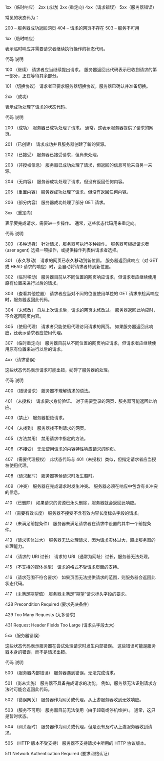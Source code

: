 
1xx（临时响应）
2xx (成功)
3xx (重定向)
4xx（请求错误）
5xx（服务器错误）



常见的状态码为：

200 – 服务器成功返回网页 404 – 请求的网页不存在 503 – 服务不可用

1xx（临时响应）

表示临时响应并需要请求者继续执行操作的状态代码。

代码  说明

100  （继续） 请求者应当继续提出请求。 服务器返回此代码表示已收到请求的第一部分，正在等待其余部分。

101  （切换协议） 请求者已要求服务器切换协议，服务器已确认并准备切换。

2xx （成功）

表示成功处理了请求的状态代码。

代码  说明

200  （成功）  服务器已成功处理了请求。 通常，这表示服务器提供了请求的网页。

201  （已创建）  请求成功并且服务器创建了新的资源。

202  （已接受）  服务器已接受请求，但尚未处理。

203  （非授权信息）  服务器已成功处理了请求，但返回的信息可能来自另一来源。

204  （无内容）  服务器成功处理了请求，但没有返回任何内容。

205  （重置内容） 服务器成功处理了请求，但没有返回任何内容。

206  （部分内容）  服务器成功处理了部分 GET 请求。

3xx （重定向）

表示要完成请求，需要进一步操作。 通常，这些状态代码用来重定向。

代码  说明

300  （多种选择）  针对请求，服务器可执行多种操作。 服务器可根据请求者 (user agent) 选择一项操作，或提供操作列表供请求者选择。

301  （永久移动）  请求的网页已永久移动到新位置。 服务器返回此响应（对 GET 或 HEAD 请求的响应）时，会自动将请求者转到新位置。

302  （临时移动）  服务器目前从不同位置的网页响应请求，但请求者应继续使用原有位置来进行以后的请求。

303  （查看其他位置） 请求者应当对不同的位置使用单独的 GET 请求来检索响应时，服务器返回此代码。

304  （未修改） 自从上次请求后，请求的网页未修改过。 服务器返回此响应时，不会返回网页内容。

305  （使用代理） 请求者只能使用代理访问请求的网页。 如果服务器返回此响应，还表示请求者应使用代理。

307  （临时重定向）  服务器目前从不同位置的网页响应请求，但请求者应继续使用原有位置来进行以后的请求。

4xx（请求错误）

这些状态代码表示请求可能出错，妨碍了服务器的处理。

代码  说明

400  （错误请求） 服务器不理解请求的语法。

401  （未授权） 请求要求身份验证。 对于需要登录的网页，服务器可能返回此响应。

403  （禁止） 服务器拒绝请求。

404  （未找到） 服务器找不到请求的网页。

405  （方法禁用） 禁用请求中指定的方法。

406  （不接受） 无法使用请求的内容特性响应请求的网页。

407  （需要代理授权） 此状态代码与 401（未授权）类似，但指定请求者应当授权使用代理。

408  （请求超时）  服务器等候请求时发生超时。

409  （冲突）  服务器在完成请求时发生冲突。 服务器必须在响应中包含有关冲突的信息。

410  （已删除）  如果请求的资源已永久删除，服务器就会返回此响应。

411  （需要有效长度） 服务器不接受不含有效内容长度标头字段的请求。

412  （未满足前提条件） 服务器未满足请求者在请求中设置的其中一个前提条件。

413  （请求实体过大） 服务器无法处理请求，因为请求实体过大，超出服务器的处理能力。

414  （请求的 URI 过长） 请求的 URI（通常为网址）过长，服务器无法处理。

415  （不支持的媒体类型） 请求的格式不受请求页面的支持。

416  （请求范围不符合要求） 如果页面无法提供请求的范围，则服务器会返回此状态代码。

417  （未满足期望值） 服务器未满足”期望”请求标头字段的要求。

428 Precondition Required (要求先决条件)

429 Too Many Requests (太多请求)

431 Request Header Fields Too Large (请求头字段太大)

5xx（服务器错误）

这些状态代码表示服务器在尝试处理请求时发生内部错误。 这些错误可能是服务器本身的错误，而不是请求出错。

代码  说明

500  （服务器内部错误）  服务器遇到错误，无法完成请求。

501  （尚未实施） 服务器不具备完成请求的功能。 例如，服务器无法识别请求方法时可能会返回此代码。

502  （错误网关） 服务器作为网关或代理，从上游服务器收到无效响应。

503  （服务不可用） 服务器目前无法使用（由于超载或停机维护）。 通常，这只是暂时状态。

504  （网关超时）  服务器作为网关或代理，但是没有及时从上游服务器收到请求。

505  （HTTP 版本不受支持） 服务器不支持请求中所用的 HTTP 协议版本。

511 Network Authentication Required (要求网络认证)


